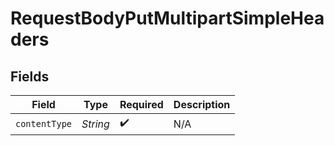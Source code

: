 # RequestBodyPutMultipartSimpleHeaders


## Fields

| Field              | Type               | Required           | Description        |
| ------------------ | ------------------ | ------------------ | ------------------ |
| `contentType`      | *String*           | :heavy_check_mark: | N/A                |